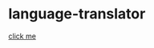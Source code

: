 # language-translator

<a href = "https://ashwin1321.github.io/language-translator/"> click me </a>

